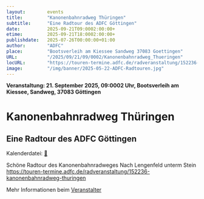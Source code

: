 ```yaml
---
layout:        events
title:         "Kanonenbahnradweg Thüringen"
subtitle:      "Eine Radtour des ADFC Göttingen"
date:          2025-09-21T09:0002:00:00+
etime:         2025-09-21T18:0002:00:00+
publishdate:   2025-07-26T00:00:00+01:00
author:        "ADFC"
place:         "Bootsverleih am Kiessee Sandweg 37083 Goettingen"
URL:           "/2025/09/21/09/0002/Kanonenbahnradweg_Thueringen"
locURL:        "https://touren-termine.adfc.de/radveranstaltung/152236-kanonenbahnradweg-thuringen"
image:         "/img/banner/2025-05-22-ADFC-Radtouren.jpg"
---
```


**Veranstaltung: 21. September 2025, 09:0002 Uhr, Bootsverleih am Kiessee, Sandweg, 37083 Göttingen**

Kanonenbahnradweg Thüringen
===========

Eine Radtour des ADFC Göttingen
-----------


Kalenderdatei: [📆](/ics/2025-09-21_09-0002_kanonenbahnradweg_thueringen.ics)

Schöne Radtour des Kanonenbahnradweges
Nach Lengenfeld unterm Stein
https://touren-termine.adfc.de/radveranstaltung/152236-kanonenbahnradweg-thuringen

Mehr Informationen beim [Veranstalter](https://touren-termine.adfc.de/radveranstaltung/152236-kanonenbahnradweg-thuringen)
